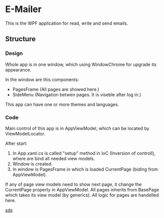 # E-Mailer

This is the WPF application for read, write and send emails. 

## Structure

### Design

Whole app is in one window, which using WindowChrome for upgrade its appearance. 

In the window are this components:
  - PagesFrame (All pages are showed here.)
  - SideMenu (Navigation betwen pages. It is viseble after log in.)
  
This app can have one or more themes and languages. 

### Code

Main control of this app is in AppViewModel, which can be located by ViewModelLocator.

After start:
  1. In App.xaml.cs is called "setup" method in IoC (Inversion of controll), where are bind all needed view models.
  2. Window is created.
  3. In window is PagesFrame in which is loaded CurrentPage (biding from AppViewModel).
  
  If any of page view models need to show next page, it change the CurrentPage property in AppViewModel.
  All pages inherits from BasePage which takes its view model (by generics). All logic for pages are handelled here.
  
  [sds](E_Mailer/E_Mailer/ResourcesManagement/LanguageResources.cs)
      
  
 
